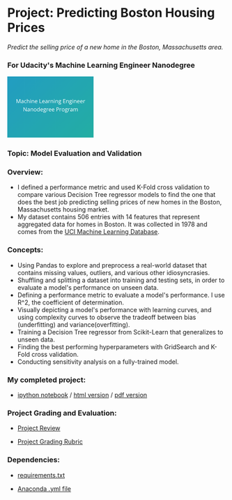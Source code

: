 # Project: Predicting Boston Housing Prices
*Predict the selling price of a new home in the Boston, Massachusetts area.*
### For Udacity's Machine Learning Engineer Nanodegree
<img src="https://github.com/jamesdellinger/machine_learning_nanodegree_boston_housing_project/blob/master/mlndlogo.png" height="140">

### Topic: Model Evaluation and Validation

### Overview:

* I defined a performance metric and used K-Fold cross validation to compare various Decision Tree regressor models to find the one that does the best job predicting selling prices of new homes in the Boston, Massachusetts housing market.
* My dataset contains 506 entries with 14 features that represent aggregated data for homes in Boston. It was collected in 1978 and comes from the [UCI Machine Learning Database](https://archive.ics.uci.edu/ml/datasets/Housing).

### Concepts:

* Using Pandas to explore and preprocess a real-world dataset that contains missing values, outliers, and various other idiosyncrasies.
* Shuffling and splitting a dataset into training and testing sets, in order to evaluate a model's performance on unseen data.
* Defining a performance metric to evaluate a model's performance. I use R^2, the coefficient of determination.
* Visually depicting a model's performance with learning curves, and using complexity curves to observe the tradeoff between bias (underfitting) and variance(overfitting).
* Training a Decision Tree regressor from Scikit-Learn that generalizes to unseen data.
* Finding the best performing hyperparameters with GridSearch and K-Fold cross validation.
* Conducting sensitivity analysis on a fully-trained model.

### My completed project:

* [ipython notebook](https://github.com/jamesdellinger/machine_learning_nanodegree_boston_housing_project/blob/master/boston_housing.ipynb) / [html version](http://htmlpreview.github.com/?https://github.com/jamesdellinger/machine_learning_nanodegree_boston_housing_project/blob/master/report.html) / [pdf version](https://github.com/jamesdellinger/machine_learning_nanodegree_boston_housing_project/blob/master/boston_housing.pdf)

### Project Grading and Evaluation:

* [Project Review](https://github.com/jamesdellinger/machine_learning_nanodegree_boston_housing_project/blob/master/boston_housing_project_review.pdf)

* [Project Grading Rubric](https://github.com/jamesdellinger/machine_learning_nanodegree_boston_housing_project/blob/master/boston_housing_project_grading_rubric.pdf)

### Dependencies:

* [requirements.txt](https://github.com/jamesdellinger/machine_learning_nanodegree_boston_housing_project/blob/master/requirements.txt)

* [Anaconda .yml file](https://github.com/jamesdellinger/machine_learning_nanodegree_boston_housing_project/blob/master/boston_housing_project.yml)
